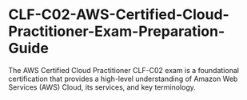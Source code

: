 # CLF-C02-AWS-Certified-Cloud-Practitioner-Exam-Preparation-Guide
The AWS Certified Cloud Practitioner CLF-C02 exam is a foundational certification that provides a high-level understanding of Amazon Web Services (AWS) Cloud, its services, and key terminology.
